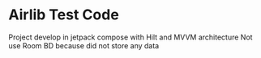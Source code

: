 # Airlib Test Code
Project develop in jetpack compose with Hilt and MVVM architecture
Not use Room BD because did not store any data


